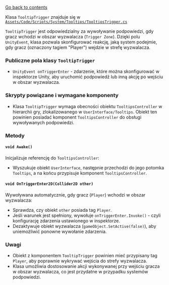 ﻿[Go back to contents](../../../contents.md)

Klasa `TooltipTrigger` znajduje się w [`Assets/Code/Scripts/System/Tooltips/TooltipsTrigger.cs`](../../../../Assets/Code/Scripts/System/Tooltips/TooltipsTrigger.cs)

`TooltipTrigger` jest odpowiedzialny za wywoływanie podpowiedzi, gdy gracz wchodzi w obszar wyzwalacza (`Trigger Zone`). Dzięki polu `UnityEvent`, klasa pozwala skonfigurować reakcję, jaką system podejmie, gdy gracz (oznaczony tagiem "Player") wejdzie w strefę wyzwalacza.

### Publiczne pola klasy `TooltipTrigger`
- `UnityEvent onTriggerEnter` - zdarzenie, które można skonfigurować w inspektorze Unity, aby uruchomić podpowiedź lub inną akcję po wejściu w obszar wyzwalacza.

### Skrypty powiązane i wymagane komponenty
- Klasa `TooltipTrigger` wymaga obecności obiektu `TooltipsController` w hierarchii gry, zlokalizowanego w `UserInterface/Tooltips`. Obiekt ten powinien posiadać komponent `TooltipsController` do obsługi wywoływanych podpowiedzi.

### Metody

#### `void Awake()`
Inicjalizuje referencję do `TooltipsController`:
- Wyszukuje obiekt `UserInterface`, następnie przechodzi do jego potomka `Tooltips`, a na końcu przypisuje komponent `TooltipsController`.

#### `void OnTriggerEnter2D(Collider2D other)`
Wywoływana automatycznie, gdy gracz (`Player`) wchodzi w obszar wyzwalacza:
- Sprawdza, czy obiekt `other` posiada tag `Player`.
- Jeśli warunek jest spełniony, wywołuje `onTriggerEnter.Invoke()` - czyli konfigurację zdarzenia ustawionego w inspektorze.
- Dezaktywuje obiekt wyzwalacza (`gameObject.SetActive(false)`), aby uniemożliwić ponowne wywołanie zdarzenia.

### Uwagi
- Obiekt z komponentem `TooltipTrigger` powinien mieć przypisany tag `Player`, aby poprawnie wykrywać wejścia do strefy wyzwalacza.
- Klasa umożliwia dostosowanie akcji wykonywanej przy wejściu gracza w obszar wyzwalacza, co jest przydatne w przypadku systemów podpowiedzi.
